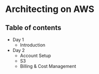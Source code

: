 # Architecting on AWS

## Table of contents

- Day 1
  - Introduction
- Day 2
  - Account Setup
  - S3
  - Billing & Cost Management
